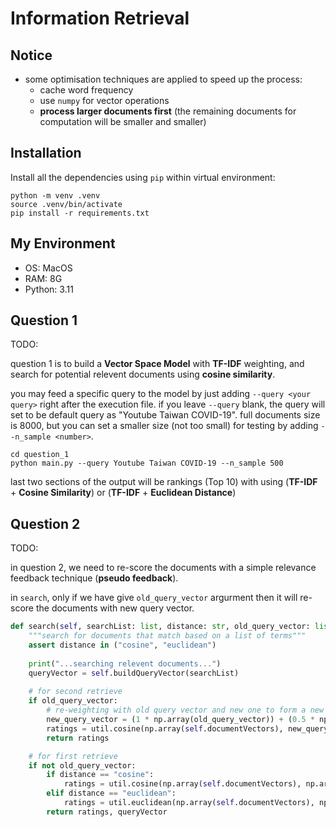 # Information Retrieval

## Notice

- some optimisation techniques are applied to speed up the process:
  - cache word frequency
  - use `numpy` for vector operations
  - **process larger documents first** (the remaining documents for computation will be smaller and smaller)

## Installation

Install all the dependencies using `pip` within virtual environment:

```terminal
python -m venv .venv
source .venv/bin/activate
pip install -r requirements.txt
```

## My Environment

- OS: MacOS
- RAM: 8G
- Python: 3.11

## Question 1

TODO:

question 1 is to build a **Vector Space Model** with **TF-IDF** weighting, and search for potential relevent documents using **cosine similarity**.

you may feed a specific query to the model by just adding `--query <your query>` right after the execution file.
if you leave `--query` blank, the query will set to be default query as "Youtube Taiwan COVID-19".
full documents size is 8000, but you can set a smaller size (not too small) for testing by adding `--n_sample <number>`.

```terminal
cd question_1
python main.py --query Youtube Taiwan COVID-19 --n_sample 500
```

last two sections of the output will be rankings (Top 10) with using (**TF-IDF** + **Cosine Similarity**) or (**TF-IDF** + **Euclidean Distance**)

## Question 2

TODO:

in question 2, we need to re-score the documents with a simple relevance feedback technique (**pseudo feedback**).

in `search`, only if we have give `old_query_vector` argurment then it will re-score the documents with new query vector.

```python
def search(self, searchList: list, distance: str, old_query_vector: list[float] = None) -> list:
    """search for documents that match based on a list of terms"""
    assert distance in ("cosine", "euclidean")
    
    print("...searching relevent documents...")
    queryVector = self.buildQueryVector(searchList)
    
    # for second retrieve
    if old_query_vector:
        # re-weighting with old query vector and new one to form a new query vector
        new_query_vector = (1 * np.array(old_query_vector)) + (0.5 * np.array(queryVector))
        ratings = util.cosine(np.array(self.documentVectors), new_query_vector)
        return ratings

    # for first retrieve
    if not old_query_vector:
        if distance == "cosine":
            ratings = util.cosine(np.array(self.documentVectors), np.array(queryVector))
        elif distance == "euclidean":
            ratings = util.euclidean(np.array(self.documentVectors), np.array(queryVector))
        return ratings, queryVector
```
